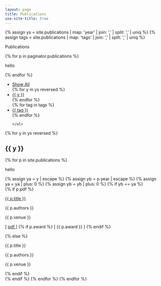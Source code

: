 ```yaml
---
layout: page
title: Publications
use-site-title: true
---
```



<blockquote>

</blockquote>

{% assign ys =  site.publications | map: 'year' | join: ','  | split: ',' | uniq %}
{% assign tags =  site.publications | map: 'tags' | join: ','  | split: ',' | uniq %}

<p>Publications</p>
{% for p in paginator.publications %}
	<p>hello</p>
	 {% endfor %}

<div class="filters">
	<ul class="filter-details">
		<li><a href="#" id="all">Show All</a></li>	
		{% for y in ys reversed %}		
			<li><a href="#" id="{{ y }}">{{ y }}</a></li>		
		{% endfor %}
		<br />
		{% for tag in tags %}		
			<li><a href="#" id="{{ tag }}">{{ tag }}</a></li>		
		{% endfor %}
		
	</ul>
</div>

<div class="posts-list">

		

{% for y in ys reversed %}
  <h2 class="year {{ y }}">{{ y }}</h2>	
	{% for p in site.publications %}
	<p>hello</p>
	    {% assign ya = y | escape %}  
    	    {% assign yb = p.year | escape %}
            {% assign ya = ya | plus: 0 %}
            {% assign yb = yb | plus: 0 %}	  
            {% if yb == ya %}
		    <div class="publication {{ p.year }} {{ p.tags }}">
		    {% if p.pdf %}
			<p class="pubtitle"><a href="{{ p.pdf }}">{{ p.title }}</a></p>
			<p class="pubauthors">{{ p.authors }}</p>
			<p class="pubvenue">{{ p.venue }}</p>
			<p class="pubicons">
				[ <a href="{{ p.pdf }}">
					<i class="fa fa-file-pdf-o" aria-hidden="true"></i> pdf
				</a> ] 
				{% if p.award %}
				[ <i class="fa fa-trophy" aria-hidden="true"></i><span class="outline"> {{ p.award }} </span> ]
				{% endif %}		
			</p>
		    {% else %}
			<p class="pubtitle">{{ p.title }}</p>
			<p class="pubauthors">{{ p.authors }}</p>
			<p class="pubvenue">{{ p.venue }}</p>
		    {% endif %}
	  	    </div>
	    {% endif %}
	 {% endfor %}	
{% endfor %}	 
</div>